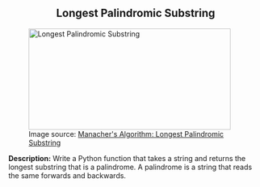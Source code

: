<h2 align="center">
    Longest Palindromic Substring
</h2>

<p align="center">
  <figure>
    <img width="400" height="200" src="https://gabrielghe.github.io/assets/themes/images/2016-02-27-manachers-algorithm-longest-palindromic-substring7.gif" alt="Longest Palindromic Substring">
    <figcaption>Image source: <a href="https://gabrielghe.github.io/university/2016/02/27/manachers-algorithm-longest-palindromic-substring">Manacher's Algorithm: Longest Palindromic Substring</a></figcaption>
  </figure>
</p>

<b>Description:</b> Write a Python function that takes a string and returns the longest substring that is a palindrome. A palindrome is a string that reads the same forwards and backwards.
